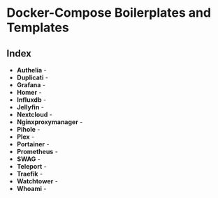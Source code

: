 # Docker-Compose Boilerplates and Templates

## Index

- **Authelia** - 
- **Duplicati** - 
- **Grafana** - 
- **Homer** - 
- **Influxdb** - 
- **Jellyfin** - 
- **Nextcloud** - 
- **Nginxproxymanager** - 
- **Pihole** - 
- **Plex** - 
- **Portainer** - 
- **Prometheus** - 
- **SWAG** - 
- **Teleport** -
- **Traefik** - 
- **Watchtower** - 
- **Whoami** - 
